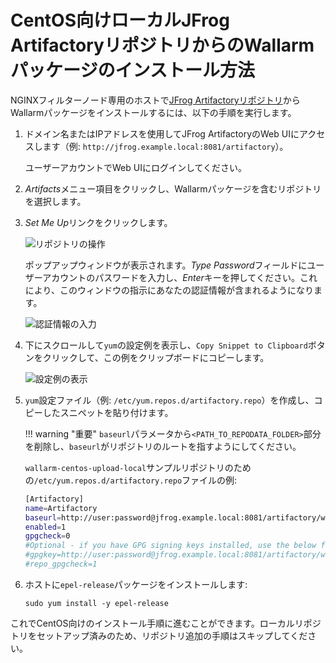 [img-working-with-repo]:        ../../../../images/integration-guides/repo-mirroring/centos/common/working-with-repo.png
[img-repo-creds]:               ../../../../images/integration-guides/repo-mirroring/centos/common/repo-creds.png
[img-repo-code-snippet]:        ../../../../images/integration-guides/repo-mirroring/centos/common/repo-code-snippet.png

[doc-repo-mirroring]:           how-to-mirror-repo-artifactory.md
[doc-install-postanalytics]:    ../../../installation-postanalytics-en.md


# CentOS向けローカルJFrog ArtifactoryリポジトリからのWallarmパッケージのインストール方法

NGINXフィルターノード専用のホストで[JFrog Artifactoryリポジトリ][doc-repo-mirroring]からWallarmパッケージをインストールするには、以下の手順を実行します。

1.  ドメイン名またはIPアドレスを使用してJFrog ArtifactoryのWeb UIにアクセスします（例: `http://jfrog.example.local:8081/artifactory`）。

    ユーザーアカウントでWeb UIにログインしてください。
    
2.  *Artifacts*メニュー項目をクリックし、Wallarmパッケージを含むリポジトリを選択します。

3.  *Set Me Up*リンクをクリックします。

    ![リポジトリの操作][img-working-with-repo]
    
    ポップアップウィンドウが表示されます。*Type Password*フィールドにユーザーアカウントのパスワードを入力し、*Enter*キーを押してください。これにより、このウィンドウの指示にあなたの認証情報が含まれるようになります。
    
    ![認証情報の入力][img-repo-creds]

4.  下にスクロールして`yum`の設定例を表示し、`Copy Snippet to Clipboard`ボタンをクリックして、この例をクリップボードにコピーします。

    ![設定例の表示][img-repo-code-snippet]
    
5.  `yum`設定ファイル（例: `/etc/yum.repos.d/artifactory.repo`）を作成し、コピーしたスニペットを貼り付けます。

    !!! warning "重要"
        `baseurl`パラメータから`<PATH_TO_REPODATA_FOLDER>`部分を削除し、`baseurl`がリポジトリのルートを指すようにしてください。
    
    `wallarm-centos-upload-local`サンプルリポジトリのための`/etc/yum.repos.d/artifactory.repo`ファイルの例:

    ```bash
    [Artifactory]
    name=Artifactory
    baseurl=http://user:password@jfrog.example.local:8081/artifactory/wallarm-centos-upload-local/
    enabled=1
    gpgcheck=0
    #Optional - if you have GPG signing keys installed, use the below flags to verify the repository metadata signature:
    #gpgkey=http://user:password@jfrog.example.local:8081/artifactory/wallarm-centos-upload-local/<PATH_TO_REPODATA_FOLDER>/repomd.xml.key
    #repo_gpgcheck=1
    ```
    
6.  ホストに`epel-release`パッケージをインストールします:
    
    ```
    sudo yum install -y epel-release
    ```

これでCentOS向けのインストール手順に進むことができます。ローカルリポジトリをセットアップ済みのため、リポジトリ追加の手順はスキップしてください。